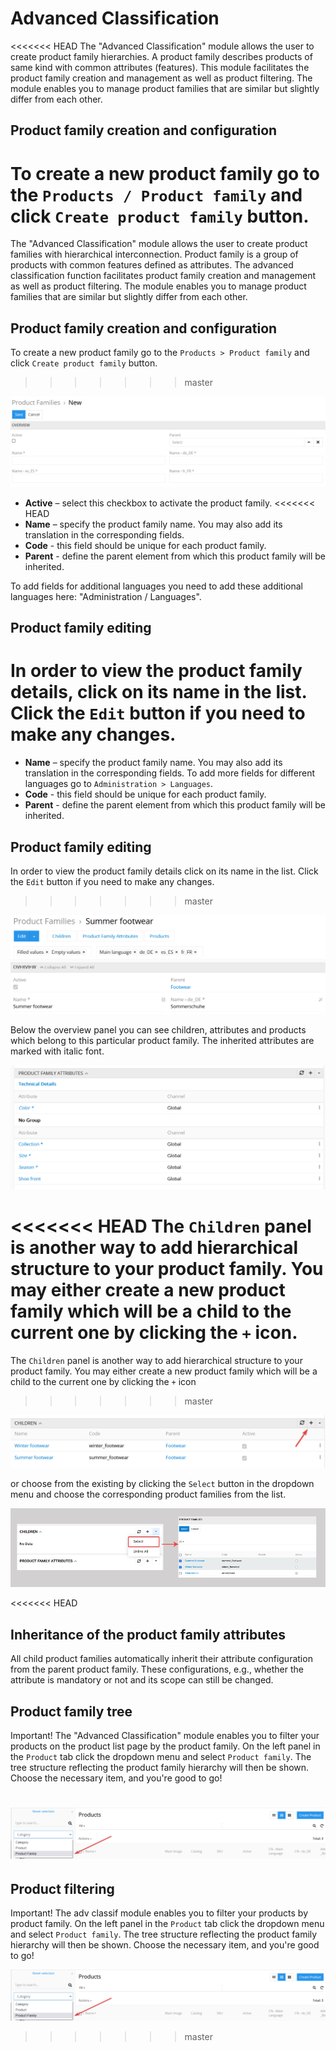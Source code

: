 # Advanced Classification

<<<<<<< HEAD
The "Advanced Classification" module allows the user to create product family hierarchies. A product family describes products of same kind with common attributes (features). This module facilitates the product family creation and management as well as product filtering. The module enables you to manage product families that are similar but slightly differ from each other. 

## Product family creation and configuration

To create a new product family go to the `Products / Product family` and click `Create product family` button.
=======
The "Advanced Classification" module allows the user to create product families with hierarchical interconnection. Product family is a group of products with common features defined as attributes. The advanced classification function facilitates product family creation and management as well as product filtering. The module enables you to manage product families that are similar but slightly differ from each other. 

## Product family creation and configuration

To create a new product family go to the `Products > Product family` and click `Create product family` button.
>>>>>>> master

![Export feed cfg file](_assets/advanced-classification/create_product_family_with_parent.png)

- **Active** – select this checkbox to activate the product family.
<<<<<<< HEAD
- **Name** – specify the product family name. You may also add its translation in the corresponding fields. 
- **Code** - this field should be unique for each product family.
- **Parent** - define the parent element from which this product family will be inherited.

To add fields for additional languages you need to add these additional languages here: "Administration / Languages".

## Product family editing

In order to view the product family details, click on its name in the list. Click the `Edit` button if you need to make any changes.
=======
- **Name** – specify the product family name. You may also add its translation in the corresponding fields. To add more fields for different languages go to `Administration > Languages`.
- **Code** - this field should be unique for each product family.
- **Parent** - define the parent element from which this product family will be inherited.

## Product family editing

In order to view the product family details click on its name in the list. Click the `Edit` button if you need to make any changes.
>>>>>>> master

![Export feed cfg file](_assets/advanced-classification/edit_product_family.png)

Below the overview panel you can see children, attributes and products which belong to this particular product family. The inherited attributes are marked with italic font.

![Export feed cfg file](_assets/advanced-classification/inherited_attributes.png)

<<<<<<< HEAD
The `Children` panel is another way to add hierarchical structure to your product family. You may either create a new product family which will be a child to the current one by clicking the `+` icon.
=======

The `Children` panel is another way to add hierarchical structure to your product family. You may either create a new product family which will be a child to the current one by clicking the `+` icon
>>>>>>> master

![Export feed cfg file](_assets/advanced-classification/create_new_child.png)

or choose from the existing by clicking the `Select` button in the dropdown menu and choose the corresponding product families from the list.

![Export feed cfg file](_assets/advanced-classification/select_product_family_children.png)

<<<<<<< HEAD
## Inheritance of the product family attributes

All child product families automatically inherit their attribute configuration from the parent product family. These configurations, e.g., whether the attribute is mandatory or not and its scope can still be changed.

## Product family tree

Important! The "Advanced Classification" module enables you to filter your products on the product list page by the product family. On the left panel in the `Product` tab click the dropdown menu and select `Product family`. The tree structure reflecting the product family hierarchy will then be shown. Choose the necessary item, and you're good to go!

![Export feed cfg file](_assets/advanced-classification/sort_by_product_family.png)
=======
## Product filtering

Important! The adv classif module enables you to filter your products by product family. On the left panel in the `Product` tab click the dropdown menu and select `Product family`. The tree structure reflecting the product family hierarchy will then be shown. Choose the necessary item, and you're good to go!

![Export feed cfg file](_assets/advanced-classification/sort_by_product_family.png)



>>>>>>> master
